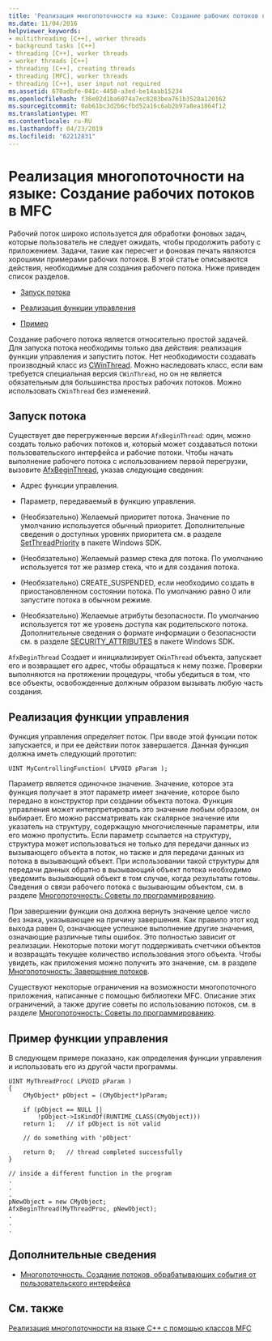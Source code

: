 ```yaml
---
title: 'Реализация многопоточности на языке: Создание рабочих потоков в MFC'
ms.date: 11/04/2016
helpviewer_keywords:
- multithreading [C++], worker threads
- background tasks [C++]
- threading [C++], worker threads
- worker threads [C++]
- threading [C++], creating threads
- threading [MFC], worker threads
- threading [C++], user input not required
ms.assetid: 670adbfe-041c-4450-a3ed-be14aab15234
ms.openlocfilehash: f36e02d1ba6074a7ec8203bea761b3528a120162
ms.sourcegitcommit: 0ab61bc3d2b6cfbd52a16c6ab2b97a8ea1864f12
ms.translationtype: MT
ms.contentlocale: ru-RU
ms.lasthandoff: 04/23/2019
ms.locfileid: "62212831"
---
```

# <a name="multithreading-creating-worker-threads-in-mfc"></a>Реализация многопоточности на языке: Создание рабочих потоков в MFC

Рабочий поток широко используется для обработки фоновых задач, которые пользователь не следует ожидать, чтобы продолжить работу с приложением. Задачи, такие как пересчет и фоновая печать являются хорошими примерами рабочих потоков. В этой статье описываются действия, необходимые для создания рабочего потока. Ниже приведен список разделов.

- [Запуск потока](#_core_starting_the_thread)

- [Реализация функции управления](#_core_implementing_the_controlling_function)

- [Пример](#_core_controlling_function_example)

Создание рабочего потока является относительно простой задачей. Для запуска потока необходимы только два действия: реализация функции управления и запустить поток. Нет необходимости создавать производный класс из [CWinThread](../mfc/reference/cwinthread-class.md). Можно наследовать класс, если вам требуется специальная версия `CWinThread`, но он не является обязательным для большинства простых рабочих потоков. Можно использовать `CWinThread` без изменений.

##  <a name="_core_starting_the_thread"></a> Запуск потока

Существует две перегруженные версии `AfxBeginThread`: один, можно создать только рабочих потоков и, который может создаваться потоки пользовательского интерфейса и рабочие потоки. Чтобы начать выполнение рабочего потока с использованием первой перегрузки, вызовите [AfxBeginThread](../mfc/reference/application-information-and-management.md#afxbeginthread), указав следующие сведения:

- Адрес функции управления.

- Параметр, передаваемый в функцию управления.

- (Необязательно) Желаемый приоритет потока. Значение по умолчанию используется обычный приоритет. Дополнительные сведения о доступных уровнях приоритета см. в разделе [SetThreadPriority](/windows/desktop/api/processthreadsapi/nf-processthreadsapi-setthreadpriority) в пакете Windows SDK.

- (Необязательно) Желаемый размер стека для потока. По умолчанию используется тот же размер стека, что и для создания потока.

- (Необязательно) CREATE_SUSPENDED, если необходимо создать в приостановленном состоянии потока. По умолчанию равно 0 или запустите потока в обычном режиме.

- (Необязательно) Желаемые атрибуты безопасности. По умолчанию используется тот же уровень доступа как родительского потока. Дополнительные сведения о формате информации о безопасности см. в разделе [SECURITY_ATTRIBUTES](https://msdn.microsoft.com/library/windows/desktop/aa379560) в пакете Windows SDK.

`AfxBeginThread` Создает и инициализирует `CWinThread` объекта, запускает его и возвращает его адрес, чтобы обращаться к нему позже. Проверки выполняются на протяжении процедуры, чтобы убедиться в том, что все объекты, освобожденные должным образом вызывать любую часть создания.

##  <a name="_core_implementing_the_controlling_function"></a> Реализация функции управления

Функция управления определяет поток. При вводе этой функции поток запускается, и при ее действии поток завершается. Данная функция должна иметь следующий прототип:

```
UINT MyControllingFunction( LPVOID pParam );
```

Параметр является одиночное значение. Значение, которое эта функция получает в этот параметр имеет значение, которое было передано в конструктор при создании объекта потока. Функция управления может интерпретировать это значение любым образом, он выбирает. Его можно рассматривать как скалярное значение или указатель на структуру, содержащую многочисленные параметры, или его можно пропустить. Если параметр ссылается на структуру, структура может использоваться не только для передачи данных из вызывающего объекта в поток, но также и для передачи данных из потока в вызывающий объект. При использовании такой структуры для передачи данных обратно в вызывающий объект потока необходимо уведомить вызывающий объект в том случае, когда результаты готовы. Сведения о связи рабочего потока с вызывающим объектом, см. в разделе [Многопоточность: Советы по программированию](multithreading-programming-tips.md).

При завершении функции она должна вернуть значение целое число без знака, указывающее на причину завершения. Как правило этот код выхода равен 0, означающее успешное выполнение другие значения, означающие различные типы ошибок. Это полностью зависит от реализации. Некоторые потоки могут поддерживать счетчики объектов и возвращать текущее количество использования этого объекта. Чтобы увидеть, как приложения можно получить это значение, см. в разделе [Многопоточность: Завершение потоков](multithreading-terminating-threads.md).

Существуют некоторые ограничения на возможности многопоточного приложения, написанные с помощью библиотеки MFC. Описание этих ограничений, а также другие советы по использованию потоков, см. в разделе [Многопоточность: Советы по программированию](multithreading-programming-tips.md).

##  <a name="_core_controlling_function_example"></a> Пример функции управления

В следующем примере показано, как определения функции управления и использовать его из другой части программы.

```
UINT MyThreadProc( LPVOID pParam )
{
    CMyObject* pObject = (CMyObject*)pParam;

    if (pObject == NULL ||
        !pObject->IsKindOf(RUNTIME_CLASS(CMyObject)))
    return 1;   // if pObject is not valid

    // do something with 'pObject'

    return 0;   // thread completed successfully
}

// inside a different function in the program
.
.
.
pNewObject = new CMyObject;
AfxBeginThread(MyThreadProc, pNewObject);
.
.
.
```

## <a name="what-do-you-want-to-know-more-about"></a>Дополнительные сведения

- [Многопоточность. Создание потоков, обрабатывающих события от пользовательского интерфейса](multithreading-creating-user-interface-threads.md)

## <a name="see-also"></a>См. также

[Реализация многопоточности на языке C++ с помощью классов MFC](multithreading-with-cpp-and-mfc.md)
